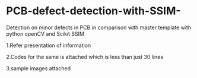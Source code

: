 # PCB-defect-detection-with-SSIM-
Detection on minor defects in PCB in comparison with master template with python openCV and Scikit SSIM 

1.Refer presentation of information 

2.Codes for the same is attached which is less than just 30 lines

3.sample images attached
